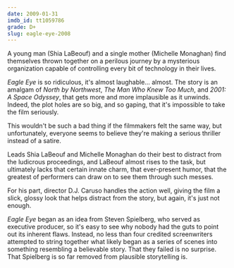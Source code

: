 ```yaml
---
date: 2009-01-31
imdb_id: tt1059786
grade: D+
slug: eagle-eye-2008
---
```


A young man (Shia LaBeouf) and a single mother (Michelle Monaghan) find themselves thrown together on a perilous journey by a mysterious organization capable of controlling every bit of technology in their lives.

_Eagle Eye_ is so ridiculous, it's almost laughable… almost. The story is an amalgam of <span data-imdb-id="tt0053125">_North by Northwest_</span>, <span data-imdb-id="tt0025452">_The Man Who Knew Too Much_</span>, and <span data-imdb-id="tt0062622">_2001: A Space Odyssey_</span>, that gets more and more implausible as it unwinds. Indeed, the plot holes are so big, and so gaping, that it's impossible to take the film seriously.

This wouldn't be such a bad thing if the filmmakers felt the same way, but unfortunately, everyone seems to believe they're making a serious thriller instead of a satire.

Leads Shia LaBeouf and Michelle Monaghan do their best to distract from the ludicrous proceedings, and LaBeouf almost rises to the task, but ultimately lacks that certain innate charm, that ever-present humor, that the greatest of performers can draw on to see them through such messes.

For his part, director D.J. Caruso handles the action well, giving the film a slick, glossy look that helps distract from the story, but again, it's just not enough.

_Eagle Eye_ began as an idea from Steven Spielberg, who served as executive producer, so it's easy to see why nobody had the guts to point out its inherent flaws. Instead, no less than four credited screenwriters attempted to string together what likely began as a series of scenes into something resembling a believable story. That they failed is no surprise. That Spielberg is so far removed from plausible storytelling is.

